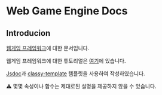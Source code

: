 # Web Game Engine Docs

## Introducion

[웹게임 프레임워크](https://github.com/23-web-teamproject/web-game-engine)에 대한 문서입니다.

웹게임 프레임워크에 대한 튜토리얼은 [여기](https://github.com/23-web-teamproject/web-game-engine-tutorial)에 있습니다.

[Jsdoc](https://github.com/jsdoc/jsdoc)과 [classy-template](https://github.com/sleelin/classy-template) 템플릿을 사용하여 작성하였습니다.

:warning: 몇몇 속성이나 함수는 제대로된 설명을 제공하지 않을 수 있습니다.
